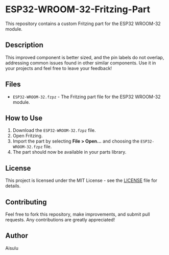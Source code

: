 # ESP32-WROOM-32-Fritzing-Part

This repository contains a custom Fritzing part for the ESP32 WROOM-32 module.

## Description

This improved component is better sized, and the pin labels do not overlap, addressing common issues found in other similar components. Use it in your projects and feel free to leave your feedback!

## Files

- `ESP32-WROOM-32.fzpz` - The Fritzing part file for the ESP32 WROOM-32 module.

## How to Use

1. Download the `ESP32-WROOM-32.fzpz` file.
2. Open Fritzing.
3. Import the part by selecting **File > Open...** and choosing the `ESP32-WROOM-32.fzpz` file.
4. The part should now be available in your parts library.

## License

This project is licensed under the MIT License - see the [LICENSE](LICENSE) file for details.

## Contributing

Feel free to fork this repository, make improvements, and submit pull requests. Any contributions are greatly appreciated!

## Author

Aisulu
